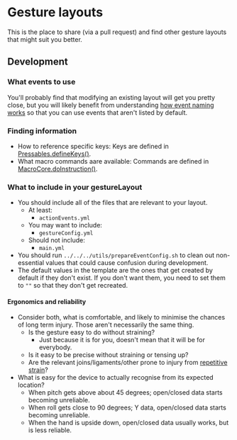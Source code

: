 # Gesture layouts

This is the place to share (via a pull request) and find other gesture layouts that might suit you better.

## Development

### What events to use

You'll probably find that modifying an existing layout will get you pretty close, but you will likely benefit from understanding [how event naming works](https://github.com/ksandom/handWavey/blob/main/docs/user/configuration/howEventNamingWorks.md) so that you can use events that aren't listed by default.

### Finding information

* How to reference specific keys: Keys are defined in [Pressables.defineKeys()](https://github.com/ksandom/handWavey/blob/main/src/main/java/mouseAndKeyboardOutput/Pressables.java#L26).
* What macro commands aare available: Commands are defined in [MacroCore.doInstruction()](https://github.com/ksandom/handWavey/blob/main/src/main/java/macro/MacroCore.java#L44).

### What to include in your gestureLayout

* You should include all of the files that are relevant to your layout.
    * At least:
        * `actionEvents.yml`
    * You may want to include:
        * `gestureConfig.yml`
    * Should not include:
        * `main.yml`
* You should run `../../../utils/prepareEventConfig.sh` to clean out non-essential values that could cause confusion during development.
* The default values in the template are the ones that get created by default if they don't exist. If you don't want them, you need to set them to `""` so that they don't get recreated.

#### Ergonomics and reliability

* Consider both, what is comfortable, and likely to minimise the chances of long term injury. Those aren't necessarily the same thing.
    * Is the gesture easy to do without straining?
        * Just because it is for you, doesn't mean that it will be for everybody.
    * Is it easy to be precise without straining or tensing up?
    * Are the relevant joins/ligaments/other prone to injury from [repetitive strain](https://en.wikipedia.org/wiki/Repetitive_strain_injury)?
* What is easy for the device to actually recognise from its expected location?
    * When pitch gets above about 45 degrees; open/closed data starts becoming unreliable.
    * When roll gets close to 90 degrees; Y data, open/closed data starts becoming unreliable.
    * When the hand is upside down, open/closed data usually works, but is less reliable.
